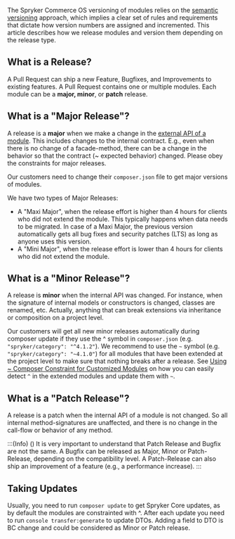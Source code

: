 The Spryker Commerce OS versioning of modules relies on the [semantic versioning](https://semver.org/) approach, which implies a clear set of rules and requirements that dictate how version numbers are assigned and incremented. This article describes how we release modules and version them depending on the release type.

## What is a Release?

A Pull Request can ship a new Feature, Bugfixes, and Improvements to existing features. A Pull Request contains one or multiple modules. Each module can be a **major, minor**, or **patch** release.

## What is a "Major Release"?

A release is a **major** when we make a change in the [external API of a module](https://documentation.spryker.com/v4/docs/definition-api). This includes changes to the internal contract. E.g., even when there is no change of a facade-method, there can be a change in the behavior so that the contract (~ expected behavior) changed. Please obey the constraints for major releases.

Our customers need to change their `composer.json` file to get major versions of modules.

We have two types of Major Releases:

* A "Maxi Major", when the release effort is higher than 4 hours for clients who did not extend the module. This typically happens when data needs to be migrated. In case of a Maxi Major, the previous version automatically gets all bug fixes and security patches (LTS) as long as anyone uses this version.
* A "Mini Major", when the release effort is lower than 4 hours for clients who did not extend the module.

## What is a "Minor Release"?

A release is **minor** when the internal API was changed. For instance, when the signature of internal models or constructors is changed, classes are renamed, etc. Actually, anything that can break extensions via inheritance or composition on a project level.

Our customers will get all new minor releases automatically during composer update if they use the ^ symbol in `composer.json` (e.g. `"spryker/category": "^4.1.2"`). We recommend to use the `~` symbol (e.g. `"spryker/category": "~4.1.0"`) for all modules that have been extended at the project level to make sure that nothing breaks after a release. See [Using ~ Composer Constraint for Customized Modules](https://documentation.spryker.com/v4/docs/using-composer-constraint) on how you can easily detect `^` in the extended modules and update them with `~`.

## What is a "Patch Release"?

A release is a patch when the internal API of a module is not changed. So all internal method-signatures are unaffected, and there is no change in the call-flow or behavior of any method.

:::(Info) ()
It is very important to understand that Patch Release and Bugfix are not the same. A Bugfix can be released as Major, Minor or Patch-Release, depending on the compatibility level. A Patch-Release can also ship an improvement of a feature (e.g., a performance increase).
:::

## Taking Updates

Usually, you need to run `composer update` to get Spryker Core updates, as by default the modules are constrainted with ^. After each update you need to run `console transfer:generate` to update DTOs. Adding a field to DTO is BC change and could be considered as Minor or Patch release.
